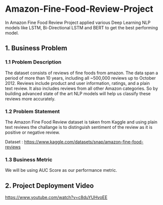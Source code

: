 # Amazon-Fine-Food-Review-Project
In Amazon Fine Food Review Project applied various Deep Learning NLP models like LSTM, Bi-Directional LSTM and BERT to get the best performing model.

## 1. Business Problem 

### 1.1 Problem Description
The dataset consists of reviews of fine foods from amazon. The data span a period of more than 10 years, including all ~500,000 reviews up to October 2012. Reviews include product and user information, ratings, and a plain text review. It also includes reviews from all other Amazon categories. So by building advanced state of the art NLP models will help us classify these reviews more accurately.

### 1.2 Problem Statement
The Amazon Fine Food Review dataset is taken from Kaggle and using plain text reviews the challange is to distinguish sentiment of the review as it is positive or negative review.

Dataset : https://www.kaggle.com/datasets/snap/amazon-fine-food-reviews

### 1.3 Business Metric
We will be using AUC Score as our performance metric.

## 2. Project Deployment Video
https://www.youtube.com/watch?v=c8duYUHvoEE
